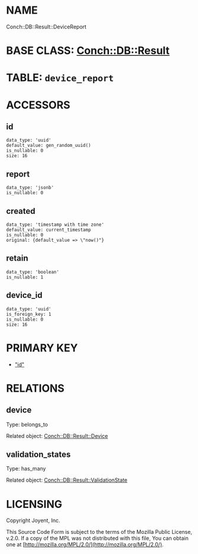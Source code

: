 # NAME

Conch::DB::Result::DeviceReport

# BASE CLASS: [Conch::DB::Result](../modules/Conch::DB::Result)

# TABLE: `device_report`

# ACCESSORS

## id

```
data_type: 'uuid'
default_value: gen_random_uuid()
is_nullable: 0
size: 16
```

## report

```
data_type: 'jsonb'
is_nullable: 0
```

## created

```
data_type: 'timestamp with time zone'
default_value: current_timestamp
is_nullable: 0
original: {default_value => \"now()"}
```

## retain

```
data_type: 'boolean'
is_nullable: 1
```

## device\_id

```
data_type: 'uuid'
is_foreign_key: 1
is_nullable: 0
size: 16
```

# PRIMARY KEY

- ["id"](#id)

# RELATIONS

## device

Type: belongs\_to

Related object: [Conch::DB::Result::Device](../modules/Conch::DB::Result::Device)

## validation\_states

Type: has\_many

Related object: [Conch::DB::Result::ValidationState](../modules/Conch::DB::Result::ValidationState)

# LICENSING

Copyright Joyent, Inc.

This Source Code Form is subject to the terms of the Mozilla Public License,
v.2.0. If a copy of the MPL was not distributed with this file, You can obtain
one at [http://mozilla.org/MPL/2.0/](http://mozilla.org/MPL/2.0/).
